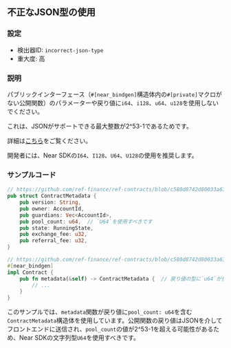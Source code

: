 
## 不正なJSON型の使用

### 設定

* 検出器ID: `incorrect-json-type`
* 重大度: 高

### 説明

パブリックインターフェース（`#[near_bindgen]`構造体内の`#[private]`マクロがない公開関数）のパラメーターや戻り値に`i64`、`i128`、`u64`、`u128`を使用しないでください。

これは、JSONがサポートできる最大整数が2\^53-1であるためです。

詳細は[こちら](https://2ality.com/2012/04/number-encoding.html)をご覧ください。

開発者には、Near SDKの`I64`、`I128`、`U64`、`U128`の使用を推奨します。

### サンプルコード

```rust
// https://github.com/ref-finance/ref-contracts/blob/c580d8742d80033a630a393180163ab70f9f3c94/ref-exchange/src/views.rs#L15
pub struct ContractMetadata {
    pub version: String,
    pub owner: AccountId,
    pub guardians: Vec<AccountId>,
    pub pool_count: u64,  // `U64`を使用すべきです
    pub state: RunningState,
    pub exchange_fee: u32,
    pub referral_fee: u32,
}

// https://github.com/ref-finance/ref-contracts/blob/c580d8742d80033a630a393180163ab70f9f3c94/ref-exchange/src/views.rs#L171
#[near_bindgen]
impl Contract {
    pub fn metadata(&self) -> ContractMetadata {  // 戻り値の型に`u64`が使用されています
        // ...
    }
}
```

このサンプルでは、`metadata`関数が戻り値に`pool_count: u64`を含む`ContractMetadata`構造体を使用しています。公開関数の戻り値はJSONを介してフロントエンドに送信され、`pool_count`の値が2\^53-1を超える可能性があるため、Near SDKの文字列型`U64`を使用すべきです。
